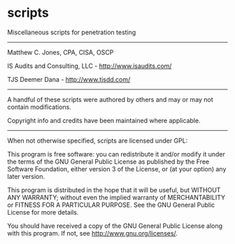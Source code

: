 scripts
=======

Miscellaneous scripts for penetration testing

-------------------------------------------------------------------------------

Matthew C. Jones, CPA, CISA, OSCP

IS Audits and Consulting, LLC - <http://www.isaudits.com/>

TJS Deemer Dana - <http://www.tjsdd.com/>

-------------------------------------------------------------------------------

A handful of these scripts were authored by others and may or may not contain 
modifications. 

Copyright info and credits have been maintained where applicable.

-------------------------------------------------------------------------------

When not otherwise specified, scripts are licensed under GPL:

This program is free software: you can redistribute it and/or modify it under 
the terms of the GNU General Public License as published by the Free Software 
Foundation, either version 3 of the License, or (at your option) any later 
version.

This program is distributed in the hope that it will be useful, but WITHOUT ANY 
WARRANTY; without even the implied warranty of MERCHANTABILITY or FITNESS FOR A 
PARTICULAR PURPOSE. See the GNU General Public License for more details.

You should have received a copy of the GNU General Public License along with 
this program. If not, see <http://www.gnu.org/licenses/>.